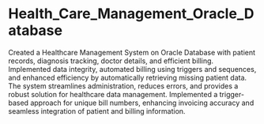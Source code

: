 # Health_Care_Management_Oracle_Database
Created a Healthcare Management System on Oracle Database with patient records, diagnosis tracking, doctor details, and efficient billing. 
Implemented data integrity, automated billing using triggers and sequences, and enhanced efficiency by automatically retrieving missing patient data. 
The system streamlines administration, reduces errors, and provides a robust solution for healthcare data management. 
Implemented a trigger-based approach for unique bill numbers, enhancing invoicing accuracy and seamless integration of patient and billing information.

